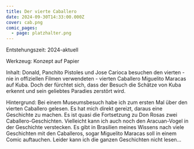 ```yaml
---
title: Der vierte Caballero
date: 2024-09-30T14:33:00.000Z
cover: cab.png
comic_pages:
  - page: platzhalter.png
---
```



Entstehungszeit: 2024-aktuell

Werkzeug: Konzept auf Papier

Inhalt: Donald, Panchito Pistoles und Jose Carioca besuchen den vierten - nie in offiziellen Filmen verwendeten - vierten Caballero Miguelito Maracas auf Kuba. Doch der fürchtet sich, dass der Besuch die Schätze von Kuba erkennt und sein geliebtes Paradies zerstört wird.

Hintergrund: Bei einem Museumsbesuch habe ich zum ersten Mal über den vierten Caballero gelesen. Es hat mich direkt gereizt, daraus eine Geschichte zu machen. Es ist quasi die Fortsetzung zu Don Rosas zwei Caballero-Geschichten. Vielleicht kann ich auch noch den Aracuan-Vogel in der Geschichte verstecken. Es gibt in Brasilien meines Wissens nach viele Geschichten mit den Caballeros, sogar Miguelito Maracas soll in einem Comic auftauchen. Leider kann ich die ganzen Geschichten nicht lesen…
